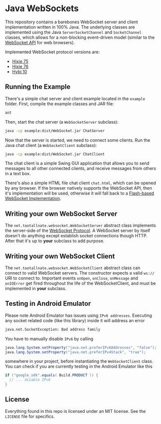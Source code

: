 Java WebSockets
===============

This repository contains a barebones WebSocket server and client implementation
written in 100% Java. The underlying classes are implemented using the Java
`ServerSocketChannel` and `SocketChannel` classes, which allows for a
non-blocking event-driven model (similar to the
[WebSocket API](http://dev.w3.org/html5/websockets/) for web browsers).

Implemented WebSocket protocol versions are:

 * [Hixie 75](http://tools.ietf.org/id/draft-hixie-thewebsocketprotocol-75.txt)
 * [Hixie 76](http://tools.ietf.org/id/draft-hixie-thewebsocketprotocol-76.txt)
 * [Hybi 10](http://tools.ietf.org/id/draft-ietf-hybi-thewebsocketprotocol-10.txt)

Running the Example
-------------------

There's a simple chat server and client example located in the `example`
folder. First, compile the example classes and JAR file:

``` bash
ant
```

Then, start the chat server (a `WebSocketServer` subclass):

``` bash
java -cp example:dist/WebSocket.jar ChatServer
```

Now that the server is started, we need to connect some clients. Run the
Java chat client (a `WebSocketClient` subclass):

``` bash
java -cp example:dist/WebSocket.jar ChatClient
```

The chat client is a simple Swing GUI application that allows you to send
messages to all other connected clients, and receive messages from others in a
text box.

There's also a simple HTML file chat client `chat.html`, which can be opened
by any browser. If the browser natively supports the WebSocket API, then it's
implementation will be used, otherwise it will fall back to a
[Flash-based WebSocket Implementation](http://github.com/gimite/web-socket-js).

Writing your own WebSocket Server
---------------------------------

The `net.tootallnate.websocket.WebSocketServer` abstract class implements the
server-side of the
[WebSocket Protocol](http://www.whatwg.org/specs/web-socket-protocol/).
A WebSocket server by itself doesn't do anything except establish socket
connections though HTTP. After that it's up to **your** subclass to add purpose.

Writing your own WebSocket Client
---------------------------------

The `net.tootallnate.websocket.WebSocketClient` abstract class can connect to
valid WebSocket servers. The constructor expects a valid `ws://` URI to
connect to. Important events `onOpen`, `onClose`, `onMessage` and `onIOError` 
get fired throughout the life of the WebSocketClient, and must be implemented 
in **your** subclass.

Testing in Android Emulator
---------------------------

Please note Android Emulator has issues using `IPv6 addresses`. Executing any
socket related code (like this library) inside it will address an error

``` bash
java.net.SocketException: Bad address family
```

You have to manually disable `IPv6` by calling

``` java
java.lang.System.setProperty("java.net.preferIPv6Addresses", "false");
java.lang.System.setProperty("java.net.preferIPv4Stack", "true");
```

somewhere in your project, before instantiating the `WebSocketClient` class. 
You can check if you are currently testing in the Android Emulator like this

``` java
if ("google_sdk".equals( Build.PRODUCT )) {
  // ... disable IPv6
}
```


License
-------

Everything found in this repo is licensed under an MIT license. See
the `LICENSE` file for specifics.
